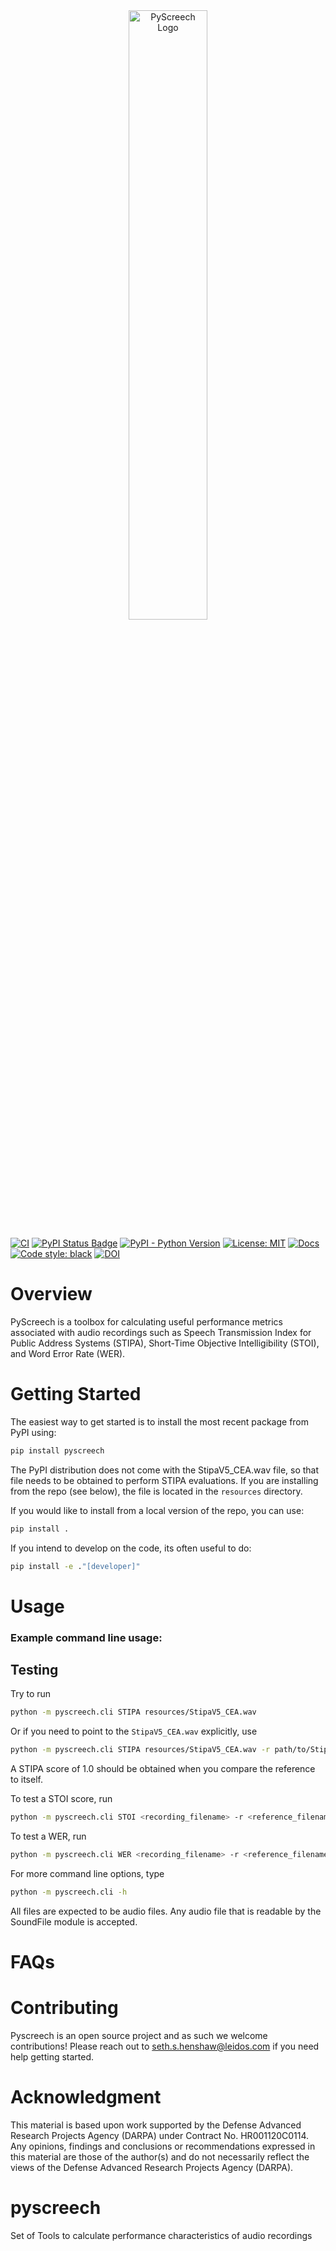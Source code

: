 <div align="center">
<img src="/docs/assets/pyscreechlogo.jpg" width="50%" title="PyScreech Logo">
</div>

[![CI][ci-badge]][ci-url]
[![PyPI Status Badge][pypi-badge]][pypi-url]
[![PyPI - Python Version][python-badge]][python-url]
[![License: MIT][license-badge]][license-url]
[![Docs][docs-badge]][docs-url]
[![Code style: black][style-badge]][style-url]
[![DOI](https://zenodo.org/badge/DOI/10.5281/zenodo.7561756.svg)](https://doi.org/10.5281/zenodo.7561756)


# Overview

PyScreech is a toolbox for calculating useful performance metrics associated with audio recordings
such as Speech Transmission Index for Public Address Systems (STIPA), 
Short-Time Objective Intelligibility (STOI), and Word Error Rate (WER).

# Getting Started
The easiest way to get started is to install the most recent package from PyPI using:
```bash
pip install pyscreech
```
The PyPI distribution does not come with the StipaV5_CEA.wav file, so 
that file needs to be obtained to perform STIPA evaluations. If you are 
installing from the repo (see below), the file is located in the `resources` directory.

If you would like to install from a local version of the repo, you can use:
```bash
pip install .
```

If you intend to develop on the code, its often useful to do:
```bash
pip install -e ."[developer]"
```

# Usage

### Example command line usage:

## Testing
Try to run 
```bash
python -m pyscreech.cli STIPA resources/StipaV5_CEA.wav 
```
Or if you need to point to the `StipaV5_CEA.wav` explicitly, use
```bash
python -m pyscreech.cli STIPA resources/StipaV5_CEA.wav -r path/to/StipaV5_CEA.wav
```
A STIPA score of 1.0 should be obtained when you compare the reference to itself.

To test a STOI score, run 
```bash
python -m pyscreech.cli STOI <recording_filename> -r <reference_filename>
```

To test a WER, run 
```bash
python -m pyscreech.cli WER <recording_filename> -r <reference_filename>
``` 

For more command line options, type
```bash
python -m pyscreech.cli -h
```
All files are expected to be audio files. Any audio file that is readable by the SoundFile
module is accepted.

# FAQs

# Contributing
Pyscreech is an open source project and as such we welcome contributions! Please reach out to 
[seth.s.henshaw@leidos.com](mailto:seth.s.henshaw@leidos.com)
if you need help getting started.

# Acknowledgment
This material is based upon work supported by the Defense Advanced Research Projects
Agency (DARPA) under Contract No. HR001120C0114. Any opinions, findings and
conclusions or recommendations expressed in this material are those of the author(s)
and do not necessarily reflect the views of the Defense Advanced Research Projects
Agency (DARPA).


<!-- MARKDOWN LINKS & IMAGES -->
<!-- https://www.markdownguide.org/basic-syntax/#reference-style-links -->
[ci-badge]: https://github.com/twosixlabs/armory/workflows/GitHub%20CI/badge.svg
[ci-url]: https://github.com/twosixlabs/armory/actions/
[pypi-badge]: https://badge.fury.io/py/armory-testbed.svg
[pypi-url]: https://pypi.org/project/armory-testbed
[python-badge]: https://img.shields.io/pypi/pyversions/armory-testbed
[python-url]: https://pypi.org/project/armory-testbed
[license-badge]: https://img.shields.io/badge/License-MIT-yellow.svg
[license-url]: https://opensource.org/licenses/MIT
[docs-badge]: https://github.com/twosixlabs/armory/docs/assets/docs-badge.svg
[docs-url]: https://github.com/twosixlabs/armory/docs
[style-badge]: https://img.shields.io/badge/code%20style-black-000000.svg
[style-url]: https://github.com/ambv/black

# pyscreech
Set of Tools to calculate performance characteristics of audio recordings
